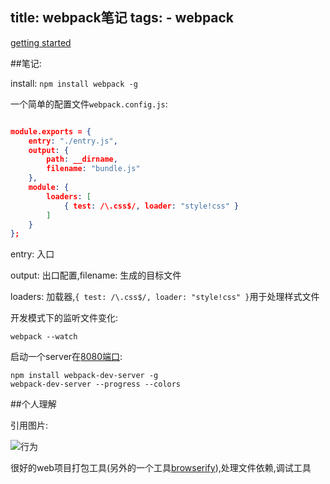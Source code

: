 title: webpack笔记
tags: 
    - webpack
---

[getting started](http://webpack.github.io/docs/tutorials/getting-started/)

##笔记:

install: `npm install webpack -g`

一个简单的配置文件`webpack.config.js`:

```json

module.exports = {
    entry: "./entry.js",
    output: {
        path: __dirname,
        filename: "bundle.js"
    },
    module: {
        loaders: [
            { test: /\.css$/, loader: "style!css" }
        ]
    }
};
```

entry: 入口

output: 出口配置,filename: 生成的目标文件

loaders: 加载器,`{ test: /\.css$/, loader: "style!css" }`用于处理样式文件

开发模式下的监听文件变化:

```
webpack --watch
```

启动一个server在[8080端口](http://localhost:8080/webpack-dev-server):

```
npm install webpack-dev-server -g
webpack-dev-server --progress --colors
```

##个人理解

引用图片:

![行为](http://webpack.github.io/assets/what-is-webpack.png)

很好的web项目打包工具(另外的一个工具[browserify](https://github.com/substack/node-browserify)),处理文件依赖,调试工具



